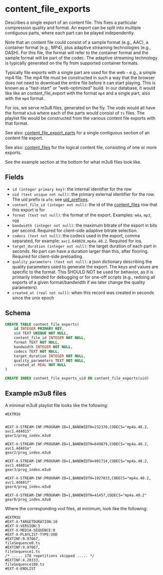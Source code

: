 # content_file_exports

Describes a single export of an content file. This fixes a particular compression
quality and format. An export can be split into multiple contiguous parts, where
each part can be played independently.

Note that an content file could consist of a sample format (e.g., AAC), a
container format (e.g., MP4), plus adaptive streaming technologies (e.g.,
DASH). For this file, the format will refer to the container format and the
sample format will be part of the codec. The adaptive streaming
technology is typically generated on the fly from supported container formats.

Typically file exports with a single part are used for the web - e.g., a simple
mp4 file. The mp4 file must be constructed in such a way that the browser does
not need to download the entire file before it can start playing. This is known
as a "fast-start" or "web-optimized" build. In our database, it would like like
an content_file_export with the format `mp4` and a single part, also with the
`mp4` format.

For ios, we serve m3u8 files, generated on the fly. The vods would all have
the format `m3u8` where each of the parts would consist of `ts` files. The playlist
file would be constructed from the various content file exports with that format.

See also: [content_file_export_parts](content_file_export_parts.md) for a single
contiguous section of an content file export.

See also: [content_files](content_files.md) for the logical content file, consisting
of one or more exports.

See the example section at the bottom for what m3u8 files look like.

## Fields

-   `id (integer primary key)`: the internal identifier for the row
-   `uid (text unique not null)`: the primary external identifier for the row. The
    uid prefix is `afe`: see [uid_prefixes](../uid_prefixes.md).
-   `content_file_id (integer not null)`: the id of the [content_files](content_files.md)
    row that this export is for
-   `format (text not null)`: the format of the export. Examples: `m4a`, `mp3`, `ogg`
-   `bandwidth (integer not null)`: the maximum bitrate of the export in bits per second.
    Required for client-side adaptive bitrate selection.
-   `codecs (text not null)`: the codecs used in the export, comma separated, for
    example: `avc1.640020,mp4a.40.2`. Required for ios.
-   `target_duration (integer not null)`: the target duration of each part in seconds.
    No part can have a duration larger than this, after flooring. Required for client-side
    preloading.
-   `quality_parameters (text not null)`: a json dictionary describing the quality
    parameters used to generate the export. The keys and values are specific to the
    format. This SHOULD NOT be used for behavior, as it is primarily intended for
    debugging or for one-off scripts (e.g., redoing all exports of a given format/bandwidth
    if we later change the quality parameters).
-   `created_at (real not null)`: when this record was created in seconds since the unix epoch

## Schema

```sql
CREATE TABLE content_file_exports(
    id INTEGER PRIMARY KEY,
    uid TEXT UNIQUE NOT NULL,
    content_file_id INTEGER NOT NULL,
    format TEXT NOT NULL,
    bandwidth INTEGER NOT NULL,
    codecs TEXT NOT NULL,
    target_duration INTEGER NOT NULL,
    quality_parameters TEXT NOT NULL,
    created_at REAL NOT NULL
)

CREATE INDEX content_file_exports_uid ON content_file_exports(uid)
```

## Example m3u8 files

A minimal m3u8 playlist file looks like the following:

```m3u8
#EXTM3U


#EXT-X-STREAM-INF:PROGRAM-ID=1,BANDWIDTH=232370,CODECS="mp4a.40.2, avc1.4d4015"
gear1/prog_index.m3u8

#EXT-X-STREAM-INF:PROGRAM-ID=1,BANDWIDTH=649879,CODECS="mp4a.40.2, avc1.4d401e"
gear2/prog_index.m3u8

#EXT-X-STREAM-INF:PROGRAM-ID=1,BANDWIDTH=991714,CODECS="mp4a.40.2, avc1.4d401e"
gear3/prog_index.m3u8

#EXT-X-STREAM-INF:PROGRAM-ID=1,BANDWIDTH=1927833,CODECS="mp4a.40.2, avc1.4d401f"
gear4/prog_index.m3u8

#EXT-X-STREAM-INF:PROGRAM-ID=1,BANDWIDTH=41457,CODECS="mp4a.40.2"
gear0/prog_index.m3u8
```

Where the corresponding vod files, at minimum, look like the following:

```m3u8
#EXTM3U
#EXT-X-TARGETDURATION:10
#EXT-X-VERSION:3
#EXT-X-MEDIA-SEQUENCE:0
#EXT-X-PLAYLIST-TYPE:VOD
#EXTINF:9.97667,
fileSequence0.ts
#EXTINF:9.97667,
fileSequence1.ts
/* ..... 178 repetitions skipped ..... */
#EXTINF:4.20333,
fileSequence180.ts
#EXT-X-ENDLIST
```
